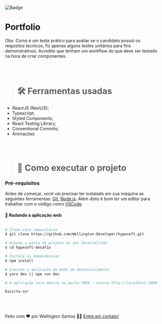 ![Badge](https://img.shields.io/badge/Hypesoft-teste-%237159c1?style=for-the-badge&logo=ghost)
# Portfolio
Obs: Como é um teste prático para avaliar se o candidato possúi os requisitos tecnicos,  fiz apenas alguns testes unitários para fins demonstrativos. Acredito que tenham um workflow do que deve ser testado na hora de criar componentes.

<br/><br/>
> # 🛠 Ferramentas usadas
- ReactJS (NextJS);
- Typescript;
- Styled Components;
- React Testing Library;
- Conventional Commits;
- Animações

<br/><br/>
> # 🚀 Como executar o projeto

### Pré-requisitos

Antes de começar, você vai precisar ter instalado em sua máquina as seguintes ferramentas:
[Git](https://git-scm.com), [Node.js](https://nodejs.org/en/). 
Além disto é bom ter um editor para trabalhar com o código como [VSCode](https://code.visualstudio.com/)



#### 🧭 Rodando a aplicação web

```bash

# Clone este repositório
$ git clone https://github.com/Wellington-Developer/hypesoft.git

# Acesse a pasta do projeto no seu terminal/cmd
$ cd hypesoft-desafio

# Instale as dependências
$ npm install

# Execute a aplicação em modo de desenvolvimento
$ yarn dev || npm run dev

# A aplicação será aberta na porta:3000 - acesse http://localhost:3000

Divirta-se!

```

<br/><br/><br/>
Feito com ❤️ por Wellington Santos 👋🏽 [Entre em contato!](https://www.linkedin.com/in/wellington-santos-6a2670214/)